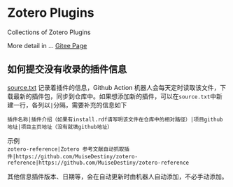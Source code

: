 # Zotero Plugins

Collections of Zotero Plugins

More detail in ...
[Gitee Page](https://zotero-chinese.gitee.io/zotero-plugins/#/)

## 如何提交没有收录的插件信息

[source.txt](https://github.com/l0o0/ZoteroPlugins/blob/main/source.txt) 记录着插件的信息，Github Action 机器人会每天定时读取该文件，下载最新的插件包，同步到仓库中。如果想添加新的插件，可以在`source.txt`中新建一行，各列以`|`分隔，需要补充的信息如下

`插件名称|插件介绍（如果有install.rdf请写明该文件在仓库中的相对路径）|项目github地址|项目主页地址（没有就填github地址）`

示例  
`zotero-reference|Zotero 参考文献自动抓取插件|https://github.com/MuiseDestiny/zotero-reference|https://github.com/MuiseDestiny/zotero-reference`

其他信息插件版本、日期等，会在自动更新时由机器人自动添加，不必手动添加。
